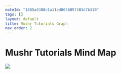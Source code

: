 ```yaml
---
noteId: "1885a0308d1a11ed8656897383d7b310"
tags: []
layout: default
title: Mushr Tutorials Graph
nav_order: 2
---
```


# [](#header-1)Mushr Tutorials Mind Map
![](../../assets/images/Mushr_tutorials.png)